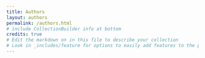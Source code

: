 ```yaml
---
title: Authors
layout: authors
permalink: /authors.html
# include CollectionBuilder info at bottom
credits: true
# Edit the markdown on in this file to describe your collection
# Look in _includes/feature for options to easily add features to the page
---
```

